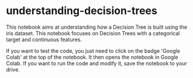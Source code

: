 # understanding-decision-trees

This notebook aims at understanding how a Decision Tree is built using the iris dataset.
This notebook focuses on Decision Trees with a categorical target and continuous features.

If you want to test the code, you just need to click on the badge 'Google Colab' at the top of the notebook. It then opens the notebook in Google Colab. If you want to run the code and modify it, save the notebook to your drive.
